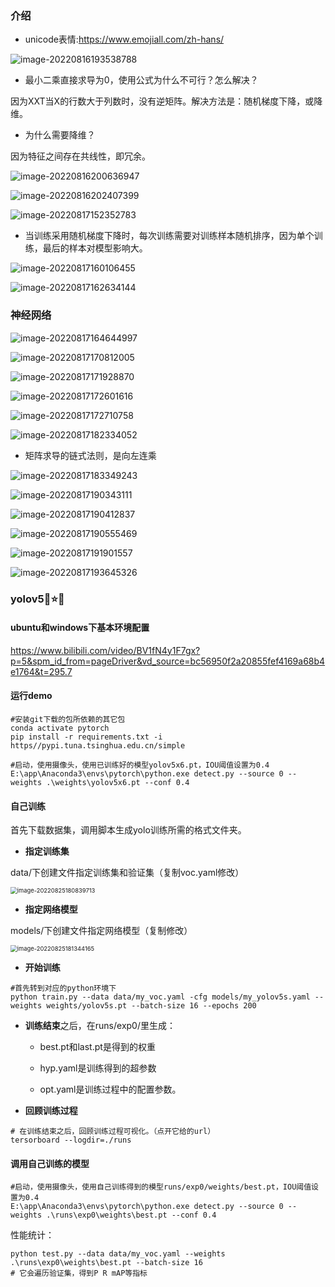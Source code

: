 ### 介绍

- unicode表情:https://www.emojiall.com/zh-hans/

![image-20220816193538788](神经网络.assets/image-20220816193538788.png)

- 最小二乘直接求导为0，使用公式为什么不可行？怎么解决？

因为XXT当X的行数大于列数时，没有逆矩阵。解决方法是：随机梯度下降，或降维。

- 为什么需要降维？

因为特征之间存在共线性，即冗余。

![image-20220816200636947](神经网络.assets/image-20220816200636947.png)

![image-20220816202407399](神经网络.assets/image-20220816202407399.png)

![image-20220817152352783](神经网络.assets/image-20220817152352783.png)

- 当训练采用随机梯度下降时，每次训练需要对训练样本随机排序，因为单个训练，最后的样本对模型影响大。

![image-20220817160106455](神经网络.assets/image-20220817160106455.png)

![image-20220817162634144](神经网络.assets/image-20220817162634144.png)

### 神经网络

![image-20220817164644997](神经网络.assets/image-20220817164644997.png)

![image-20220817170812005](神经网络.assets/image-20220817170812005.png)

![image-20220817171928870](神经网络.assets/image-20220817171928870.png)

![image-20220817172601616](神经网络.assets/image-20220817172601616.png)

![image-20220817172710758](神经网络.assets/image-20220817172710758.png)

![image-20220817182334052](神经网络.assets/image-20220817182334052.png)

- 矩阵求导的链式法则，是向左连乘

![image-20220817183349243](神经网络.assets/image-20220817183349243.png)

![image-20220817190343111](神经网络.assets/image-20220817190343111.png)

![image-20220817190412837](神经网络.assets/image-20220817190412837.png)

![image-20220817190555469](神经网络.assets/image-20220817190555469.png)

![image-20220817191901557](神经网络.assets/image-20220817191901557.png)

![image-20220817193645326](神经网络.assets/image-20220817193645326.png)

### yolov5🚀⭐✅ 

#### ubuntu和windows下基本环境配置

https://www.bilibili.com/video/BV1fN4y1F7gx?p=5&spm_id_from=pageDriver&vd_source=bc56950f2a20855fef4169a68b4e1764&t=295.7

#### 运行demo

```shell
#安装git下载的包所依赖的其它包
conda activate pytorch
pip install -r requirements.txt -i https//pypi.tuna.tsinghua.edu.cn/simple
```

```shell
#启动，使用摄像头，使用已训练好的模型yolov5x6.pt，IOU阈值设置为0.4
E:\app\Anaconda3\envs\pytorch\python.exe detect.py --source 0 --weights .\weights\yolov5x6.pt --conf 0.4
```



#### 自己训练

首先下载数据集，调用脚本生成yolo训练所需的格式文件夹。

- **指定训练集**

data/下创建文件指定训练集和验证集（复制voc.yaml修改）

<img src="神经网络.assets/image-20220825180839713.png" alt="image-20220825180839713" style="zoom: 67%;" />

- **指定网络模型**

models/下创建文件指定网络模型（复制修改）

<img src="神经网络.assets/image-20220825181344165.png" alt="image-20220825181344165" style="zoom: 67%;" />

- **开始训练**

```shell
#首先转到对应的python环境下
python train.py --data data/my_voc.yaml -cfg models/my_yolov5s.yaml --weights weights/yolov5s.pt --batch-size 16 --epochs 200
```

- **训练结束**之后，在runs/exp0/里生成：

  - best.pt和last.pt是得到的权重

  - hyp.yaml是训练得到的超参数

  - opt.yaml是训练过程中的配置参数。

- **回顾训练过程**

```shell
# 在训练结束之后，回顾训练过程可视化。（点开它给的url）
tersorboard --logdir=./runs
```



#### 调用自己训练的模型

```shell
#启动，使用摄像头，使用自己训练得到的模型runs/exp0/weights/best.pt，IOU阈值设置为0.4
E:\app\Anaconda3\envs\pytorch\python.exe detect.py --source 0 --weights .\runs\exp0\weights\best.pt --conf 0.4
```

性能统计：

```shell
python test.py --data data/my_voc.yaml --weights .\runs\exp0\weights\best.pt --batch-size 16
# 它会遍历验证集，得到P R mAP等指标
```

